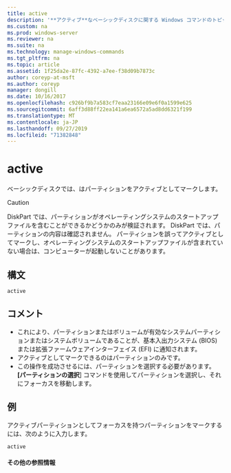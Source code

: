 ```yaml
---
title: active
description: '**アクティブ**なベーシックディスクに関する Windows コマンドのトピックでは、パーティションをアクティブとしてマークします。'
ms.custom: na
ms.prod: windows-server
ms.reviewer: na
ms.suite: na
ms.technology: manage-windows-commands
ms.tgt_pltfrm: na
ms.topic: article
ms.assetid: 1f25da2e-87fc-4392-a7ee-f38d09b7873c
author: coreyp-at-msft
ms.author: coreyp
manager: dongill
ms.date: 10/16/2017
ms.openlocfilehash: c926bf9b7a583cf7eaa23166e09e6f0a1599e625
ms.sourcegitcommit: 6aff3d88ff22ea141a6ea6572a5ad8dd6321f199
ms.translationtype: MT
ms.contentlocale: ja-JP
ms.lasthandoff: 09/27/2019
ms.locfileid: "71382848"
---
```

# <a name="active"></a>active



ベーシックディスクでは、はパーティションをアクティブとしてマークします。

> [!CAUTION]
> DiskPart では、パーティションがオペレーティングシステムのスタートアップファイルを含むことができるかどうかのみが検証されます。 DiskPart では、パーティションの内容は確認されません。 パーティションを誤ってアクティブとしてマークし、オペレーティングシステムのスタートアップファイルが含まれていない場合は、コンピューターが起動しないことがあります。

## <a name="syntax"></a>構文

```
active
```

## <a name="remarks"></a>コメント

-   これにより、パーティションまたはボリュームが有効なシステムパーティションまたはシステムボリュームであることが、基本入出力システム (BIOS) または拡張ファームウェアインターフェイス (EFI) に通知されます。
-   アクティブとしてマークできるのはパーティションのみです。
-   この操作を成功させるには、パーティションを選択する必要があります。 **[パーティションの選択**] コマンドを使用してパーティションを選択し、それにフォーカスを移動します。

## <a name="BKMK_examples"></a>例

アクティブパーティションとしてフォーカスを持つパーティションをマークするには、次のように入力します。
```
active
```

#### <a name="additional-references"></a>その他の参照情報

